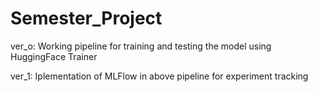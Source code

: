 # Semester_Project

ver_o: Working pipeline for training and testing the model using HuggingFace Trainer

ver_1: Iplementation of MLFlow in above pipeline for experiment tracking
